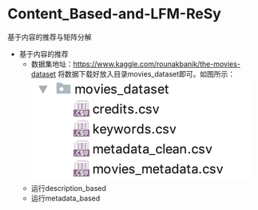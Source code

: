 # Content_Based-and-LFM-ReSy
基于内容的推荐与矩阵分解

- 基于内容的推荐
    - 数据集地址：https://www.kaggle.com/rounakbanik/the-movies-dataset 将数据下载好放入目录movies_dataset即可。如图所示：
    ![sample](https://github.com/shayue111/Content_Based-and-LFM-ReSy/blob/master/Content_Based/sample.png)
    - 运行description_based
    - 运行metadata_based
